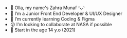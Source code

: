 - 👋 Olla, my name's Zahra Munaf ᵔᴗᵔ
- 👀 I’m a Junior Front End Developer & UI/UX Designer
- 🌱 I’m currently learning Coding & Figma
- 😲 I’m looking to collaborate at NASA if possible
- 🤺 Start in the age 14 y.o (2021)

<!---
munafzahra/munafzahra is a ✨ special ✨ repository because its `README.md` (this file) appears on your GitHub profile.
You can click the Preview link to take a look at your changes.
--->
